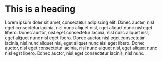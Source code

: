 
# This is a heading

Lorem ipsum dolor sit amet, consectetur adipiscing elit. Donec auctor, nisl eget
consectetur lacinia, nisl nunc aliquet nisl, eget aliquet nunc nisl eget
libero. Donec auctor, nisl eget consectetur lacinia, nisl nunc aliquet nisl,
eget aliquet nunc nisl eget libero. Donec auctor, nisl eget consectetur
lacinia, nisl nunc aliquet nisl, eget aliquet nunc nisl eget libero. Donec
auctor, nisl eget consectetur lacinia, nisl nunc aliquet nisl, eget aliquet
nunc nisl eget libero. Donec auctor, nisl eget consectetur lacinia, nisl nunc.

